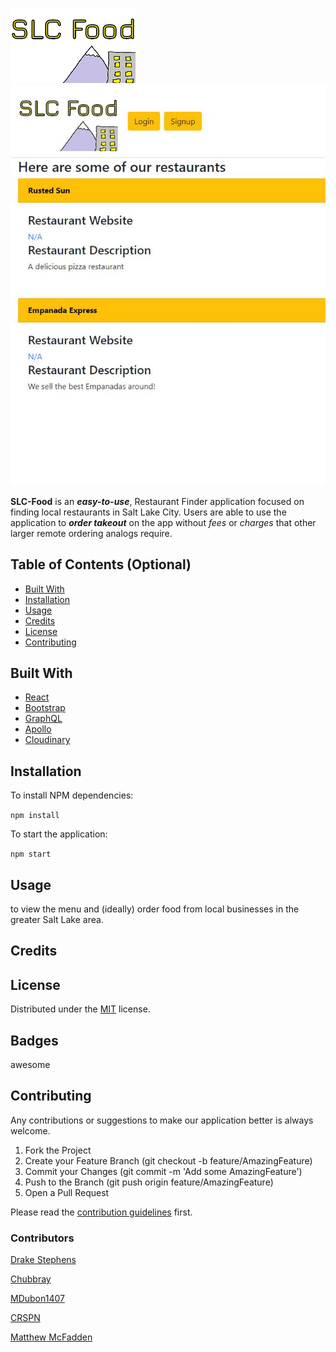 ![logo](client/public/images/slc-food.png) ![demo](client/public/images/SLC-FOOD.jpg)

**SLC-Food** is an ***easy-to-use***, Restaurant Finder application focused on finding local restaurants in Salt Lake City. Users are able to use the application to ***order takeout*** on the app without *fees* or *charges* that other larger remote ordering analogs require.

## Table of Contents (Optional)

* [Built With](#built-with)
* [Installation](#installation)
* [Usage](#usage)
* [Credits](#credits)
* [License](#license)
* [Contributing](#contributing)

## Built With
* [React](https://reactjs.org/)
* [Bootstrap](https://getbootstrap.com)
* [GraphQL](https://graphql.org/)
* [Apollo](https://www.apollographql.com/docs/react/)
* [Cloudinary](https://cloudinary.com/)

## Installation

To install NPM dependencies: 

`npm install`

To start the application:

`npm start`

## Usage 

to view the menu and (ideally) order food from local businesses in the greater Salt Lake area.


## Credits


## License
Distributed under the [MIT](https://choosealicense.com/licenses/mit/) license. 

## Badges
awesome

## Contributing
Any contributions or suggestions to make our application better is always welcome. 

1. Fork the Project
2. Create your Feature Branch (git checkout -b feature/AmazingFeature)
3. Commit your Changes (git commit -m 'Add some AmazingFeature')
4. Push to the Branch (git push origin feature/AmazingFeature)
5. Open a Pull Request

Please read the [contribution guidelines](contributing.md) first.

### Contributors
[Drake Stephens](https://github.com/DrakeStephens)

[Chubbray](https://github.com/Chubbray)

[MDubon1407](https://github.com/mdubon1407)

[CRSPN](https://github.com/CRSPN)

[Matthew McFadden](https://github.com/MatthewMcFadden)